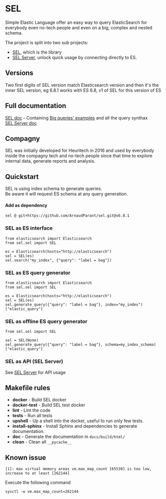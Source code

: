 # SEL
Simple Elastic Language offer an easy way to query ElasticSearch for everybody even no-tech people and even on a big, complex and nested schema.  
  
The project is split into two sub projects:  
- [SEL](https://github.com/ArnaudParant/sel), which is the library  
- [SEL Server](https://github.com/ArnaudParant/sel_server), unlock quick usage by connecting directly to ES.  


## Versions
Two first digits of SEL version match Elasticsearch version and then it's the inner SEL version, eg 6.8.1 works with ES 6.8, v1 of SEL for this version of ES


## Full documentation
[SEL doc](https://arnaudparant.github.io/sel) - Containing [Big queries' examples](https://arnaudparant.github.io/sel/query_guide.html#big-examples) and all the query synthax  
[SEL Server doc](https://arnaudparant.github.io/sel_server/)  


## Compagny
SEL was initially developed for Heuritech in 2016 and used by everybody inside the compagny tech and no-tech people since that time to explore internal data, generate reports and analysis.


## Quickstart
SEL is using index schema to generate queries.  
Be aware it will request ES schema at any query generation.  

#### Add as dependency
```
sel @ git+https://github.com/ArnaudParant/sel.git@v6.8.1
```

### SEL as ES interface
```
from elasticsearch import Elasticsearch
from sel.sel import SEL

es = Elasticsearch(hosts="http://elasticsearch")
sel = SEL(es)
sel.search("my_index", {"query": "label = bag"})
```

### SEL as ES query generator
```
from elasticsearch import Elasticsearch
from sel.sel import SEL

es = Elasticsearch(hosts="http://elasticsearch")
sel = SEL(es)
sel.generate_query({"query": "label = bag"}, index="my_index")["elastic_query"]
```

### SEL as offline ES query generator
```
from sel.sel import SEL

sel = SEL(None)
sel.generate_query({"query": "label = bag"}, schema=my_index_schema)["elastic_query"]
```

### SEL as API (SEL Server)
See [SEL Server](https://github.com/ArnaudParant/sel_server) for API usage
  
## Makefile rules  
  
 - **docker** - Build SEL docker
 - **docker-test** - Build SEL test docker
 - **lint** - Lint the code
 - **tests** - Run all tests
 - **upshell** - Up a shell into the docker, useful to run only few tests.  
 - **install-sphinx** - Install Sphinx and dependencies to generate documentation.  
 - **doc** - Generate the documentation in `docs/build/html/`  
 - **clean** - Clean all `__pycache__`


## Known issue

```
[1]: max virtual memory areas vm.max_map_count [65530] is too low, increase to at least [262144]
```

Execute the following command
```
sysctl -w vm.max_map_count=262144
```